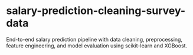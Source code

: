 # salary-prediction-cleaning-survey-data
End-to-end salary prediction pipeline with data cleaning, preprocessing, feature engineering, and model evaluation using scikit-learn and XGBoost.
